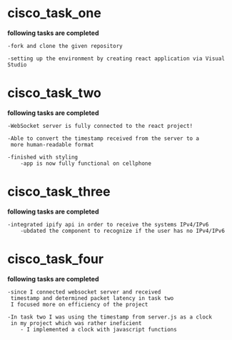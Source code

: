 # cisco_task_one
**following tasks are completed**
```
-fork and clone the given repository

-setting up the environment by creating react application via Visual Studio
```
# cisco_task_two
**following tasks are completed**
```
-WebSocket server is fully connected to the react project!

-Able to convert the timestamp received from the server to a
 more human-readable format

-finished with styling
    -app is now fully functional on cellphone
```
# cisco_task_three
**following tasks are completed**
```
-integrated ipify api in order to receive the systems IPv4/IPv6
    -ubdated the component to recognize if the user has no IPv4/IPv6
```

# cisco_task_four
**following tasks are completed**
```
-since I connected websocket server and received
 timestamp and determined packet latency in task two
 I focused more on efficiency of the project

-In task two I was using the timestamp from server.js as a clock
 in my project which was rather ineficient 
    - I implemented a clock with javascript functions
```